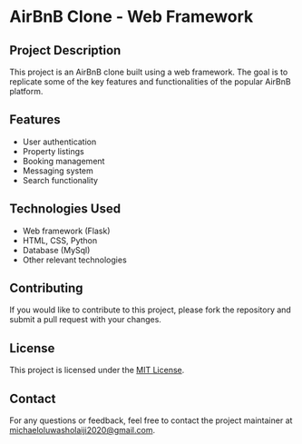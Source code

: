 # AirBnB Clone - Web Framework

## Project Description
This project is an AirBnB clone built using a web framework. The goal is to replicate some of the key features and functionalities of the popular AirBnB platform.

## Features
- User authentication
- Property listings
- Booking management
- Messaging system
- Search functionality

## Technologies Used
- Web framework (Flask)
- HTML, CSS, Python
- Database (MySql)
- Other relevant technologies

## Contributing
If you would like to contribute to this project, please fork the repository and submit a pull request with your changes.

## License
This project is licensed under the [MIT License](https://opensource.org/licenses/MIT).

## Contact
For any questions or feedback, feel free to contact the project maintainer at [michaeloluwasholaiji2020@gmail.com](mailto:michaeloluwasholaiji2020@gmail.com).
